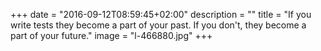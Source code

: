 +++
date = "2016-09-12T08:59:45+02:00"
description = ""
title = "If you write tests they become a part of your past. If you don't, they become a part of your future."
image = "l-466880.jpg"
+++

